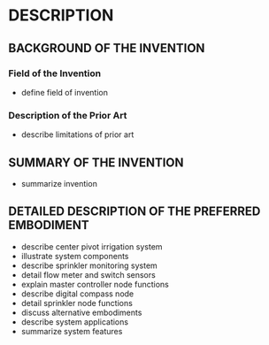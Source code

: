 # DESCRIPTION

## BACKGROUND OF THE INVENTION

### Field of the Invention

- define field of invention

### Description of the Prior Art

- describe limitations of prior art

## SUMMARY OF THE INVENTION

- summarize invention

## DETAILED DESCRIPTION OF THE PREFERRED EMBODIMENT

- describe center pivot irrigation system
- illustrate system components
- describe sprinkler monitoring system
- detail flow meter and switch sensors
- explain master controller node functions
- describe digital compass node
- detail sprinkler node functions
- discuss alternative embodiments
- describe system applications
- summarize system features

